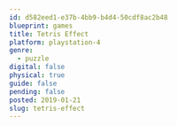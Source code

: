 ```yaml
---
id: d582eed1-e37b-4bb9-b4d4-50cdf8ac2b48
blueprint: games
title: Tetris Effect
platform: playstation-4
genre:
  - puzzle
digital: false
physical: true
guide: false
pending: false
posted: 2019-01-21
slug: tetris-effect
---
```

